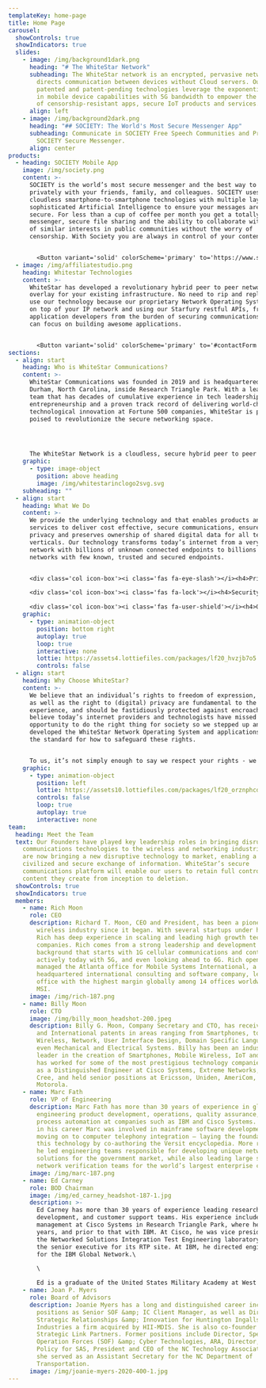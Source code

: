 ```yaml
---
templateKey: home-page
title: Home Page
carousel:
  showControls: true
  showIndicators: true
  slides:
    - image: /img/background1dark.png
      heading: "# The WhiteStar Network"
      subheading: The WhiteStar network is an encrypted, pervasive network that
        directs communication between devices without Cloud servers. Our
        patented and patent-pending technologies leverage the exponential growth
        in mobile device capabilities with 5G bandwidth to empower the creation
        of censorship-resistant apps, secure IoT products and services.
      align: left
    - image: /img/background2dark.png
      heading: "## SOCIETY: The World's Most Secure Messenger App"
      subheading: Communicate in SOCIETY Free Speech Communities and Privately in
        SOCIETY Secure Messenger.
      align: center
products:
  - heading: SOCIETY Mobile App
    image: /img/society.png
    content: >-
      SOCIETY is the world’s most secure messenger and the best way to chat
      privately with your friends, family, and colleagues. SOCIETY uses
      cloudless smartphone-to-smartphone technologies with multiple layers of
      sophisticated Artificial Intelligence to ensure your messages are always
      secure. For less than a cup of coffee per month you get a totally secure
      messenger, secure file sharing and the ability to collaborate with people
      of similar interests in public communities without the worry of
      censorship. With Society you are always in control of your content.


        <Button variant='solid' colorScheme='primary' to='https://www.societyapp.io'>Download Now</Button>
  - image: /img/affiliatestudio.png
    heading: Whitestar Technologies
    content: >-
      WhiteStar has developed a revolutionary hybrid peer to peer network
      overlay for your existing infrastructure. No need to rip and replace to
      use our technology because our proprietary Network Operating System sits
      on top of your IP network and using our Starfury restful APIs, frees
      application developers from the burden of securing communications so they
      can focus on building awesome applications.


        <Button variant='solid' colorScheme='primary' to='#contactForm'>Request a Demo</Button>
sections:
  - align: start
    heading: Who is WhiteStar Communications?
    content: >-
      WhiteStar Communications was founded in 2019 and is headquartered in
      Durham, North Carolina, inside Research Triangle Park. With a leadership
      team that has decades of cumulative experience in tech leadership,
      entrepreneurship and a proven track record of delivering world-changing
      technological innovation at Fortune 500 companies, WhiteStar is perfectly
      poised to revolutionize the secure networking space.




      The WhiteStar Network is a cloudless, secure hybrid peer to peer network that enables direct encrypted communications between devices. Our patented and patent-pending technologies leverage the exponential growth in mobile device capabilities and virtually unlimited 5G bandwidth to empower the creation of an entirely new generation of IoT products and services.
    graphic:
      - type: image-object
        position: above heading
        image: /img/whitestarinclogo2svg.svg
    subheading: ""
  - align: start
    heading: What We Do
    content: >-
      We provide the underlying technology and that enables products and
      services to deliver cost effective, secure communications, ensure data
      privacy and preserves ownership of shared digital data for all technology
      verticals. Our technology transforms today’s internet from a very large
      network with billions of unknown connected endpoints to billions of
      networks with few known, trusted and secured endpoints.


      <div class='col icon-box'><i class='fas fa-eye-slash'></i><h4>Privacy</h4><p>Through first party trust peer to peer endpoint connections, you always know who you are interacting with, all the time. Network connections must ‘opt-in’ to communications preventing unwanted SPAM or Phishing attempts. No metadata collection is possible because there is no intermediate cloud storage, there is no opportunity for 3rd party monetization of your personal property.</p></div>

      <div class='col icon-box'><i class='fas fa-lock'></i><h4>Security</h4><p>All Content (Messages, Images, and Videos) is encrypted in flight and at rest on all connected devices. Encryption is accomplished by advanced patent-pending AI which is the strongest allowed by US law and results in the absolute minimum surface area for cybercrime ensuring your content is always safe.</p></div>

      <div class='col icon-box'><i class='fas fa-user-shield'></i><h4>Ownership</h4><p>Using patented tag switching capabilities, you as a content provider, always retain full control of all of your shared content, meaning decisions on how content is shared, edited, deleted, or monetized is always in your control.</p></div>
    graphic:
      - type: animation-object
        position: bottom right
        autoplay: true
        loop: true
        interactive: none
        lottie: https://assets4.lottiefiles.com/packages/lf20_hvzjb7o5.json
        controls: false
  - align: start
    heading: Why Choose WhiteStar?
    content: >-
      We believe that an individual’s rights to freedom of expression, assembly
      as well as the right to (digital) privacy are fundamental to the human
      experience, and should be fastidiously protected against encroachment. We
      believe today’s internet providers and technologists have missed the
      opportunity to do the right thing for society so we stepped up and
      developed the WhiteStar Network Operating System and applications that set
      the standard for how to safeguard these rights.


      To us, it’s not simply enough to say we respect your rights - we wanted to prove our conviction by creating a technology that will change the way internet communications will be delivered in the future. We have made our technology accessible through Star Fury Restful APIs so that every application developer can leverage our technology to provide you with the same protections we provide our customers. At WhitesStar, we believe our technology is revolutionary and it will transform the way society digitally communicates whether it be through secure and private conversations or through the use of connected IoT devices. WhiteStar is your trusted partner.
    graphic:
      - type: animation-object
        position: left
        lottie: https://assets10.lottiefiles.com/packages/lf20_orznphcd.json
        controls: false
        loop: true
        autoplay: true
        interactive: none
team:
  heading: Meet the Team
  text: Our Founders have played key leadership roles in bringing disruptive
    communications technologies to the wireless and networking industries. They
    are now bringing a new disruptive technology to market, enabling a more
    civilized and secure exchange of information. WhiteStar’s secure
    communications platform will enable our users to retain full control of
    content they create from inception to deletion.
  showControls: true
  showIndicators: true
  members:
    - name: Rich Moon
      role: CEO
      description: Richard T. Moon, CEO and President, has been a pioneer in the
        wireless industry since it began. With several startups under his belt,
        Rich has deep experience in scaling and leading high growth technology
        companies. Rich comes from a strong leadership and development
        background that starts with 1G cellular communications and continues
        actively today with 5G, and even looking ahead to 6G. Rich opened and
        managed the Atlanta office for Mobile Systems International, a London UK
        headquartered international consulting and software company, leading his
        office with the highest margin globally among 14 offices worldwide for
        MSI.
      image: /img/rich-187.png
    - name: Billy Moon
      role: CTO
      image: /img/billy_moon_headshot-200.jpeg
      description: Billy G. Moon, Company Secretary and CTO, has received over 250 US
        and International patents in areas ranging from Smartphones, to
        Wireless, Network, User Interface Design, Domain Specific Languages and
        even Mechanical and Electrical Systems. Billy has been an industry
        leader in the creation of Smartphones, Mobile Wireless, IoT and SDN and
        has worked for some of the most prestigious technology companies serving
        as a Distinguished Engineer at Cisco Systems, Extreme Networks, and
        Cree, and held senior positions at Ericsson, Uniden, AmeriCom, and
        Motorola.
    - name: Marc Fath
      role: VP of Engineering
      description: Marc Fath has more than 30 years of experience in global
        engineering product development, operations, quality assurance, and
        process automation at companies such as IBM and Cisco Systems. Early on
        in his career Marc was involved in mainframe software development,
        moving on to computer telephony integration – laying the foundation for
        this technology by co-authoring the Versit encyclopedia. More recently
        he led engineering teams responsible for developing unique networking
        solutions for the government market, while also leading large scale
        network verification teams for the world’s largest enterprise customers.
      image: /img/marc-187.png
    - name: Ed Carney
      role: BOD Chairman
      image: /img/ed_carney_headshot-187-1.jpg
      description: >-
        Ed Carney has more than 30 years of experience leading research and
        development, and customer support teams. His experience includes general
        management at Cisco Systems in Research Triangle Park, where he spent 15
        years, and prior to that with IBM. At Cisco, he was vice president of
        the Networked Solutions Integration Test Engineering laboratory and was
        the senior executive for its RTP site. At IBM, he directed engineering
        for the IBM Global Network.\

        \

        Ed is a graduate of the United States Military Academy at West Point.
    - name: Joan P. Myers
      role: Board of Advisors
      description: Joanie Myers has a long and distinguished career including
        positions as Senior SOF &amp; IC Client Manager, as well as Director of
        Strategic Relationships &amp; Innovation for Huntington Ingalls
        Industries a firm acquired by HII-MDIS. She is also co-founder of
        Strategic Link Partners. Former positions include Director, Special
        Operation Forces (SOF) &amp; Cyber Technologies, ARA, Director, U.S.
        Policy for SAS, President and CEO of the NC Technology Association and
        she served as an Assistant Secretary for the NC Department of
        Transportation.
      image: /img/joanie-myers-2020-400-1.jpg
---
```

